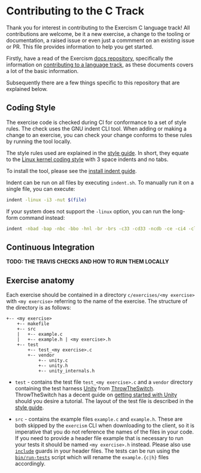 # Contributing to the C Track

Thank you for interest in contributing to the Exercism C language track! 
All contributions are welcome, be it a new exercise, a change to the tooling or documentation, a raised issue or even just a commment on an existing issue or PR.
This file provides information to help you get started.

Firstly, have a read of the Exercism [docs repository](https://github.com/exercism/docs), specifically the information on [contributing to a language track](https://github.com/exercism/docs/blob/master/contributing-to-language-tracks/README.md), as these documents covers a lot of the basic information.

Subsequently there are a few things specific to this repository that are explained below.

## Coding Style

The exercise code is checked during CI for conformance to a set of style rules. The check uses the GNU indent CLI tool.
When adding or making a change to an exercise, you can check your change conforms to these rules by running the tool locally.

The style rules used are explained in the [style guide](https://github.com/exercism/c/blob/master/docs/C_STYLE_GUIDE.md#indentation-and-format). 
In short, they equate to the [Linux kernel coding style](https://www.kernel.org/doc/html/latest/process/coding-style.html) with 3 space indents and no tabs.

To install the tool, please see the [install indent guide](#).

Indent can be run on all files by executing `indent.sh`.
To manually run it on a single file, you can execute:

```bash
indent -linux -i3 -nut $(file)
```

If your system does not support the `-linux` option, you can run the long-form command instead:

```bash
indent -nbad -bap -nbc -bbo -hnl -br -brs -c33 -cd33 -ncdb -ce -ci4 -cli0 -d0 -di1 -nfc1 -i3 -nut -ip0 -l80 -lp -npcs -nprs -npsl -sai -saf -saw -ncs -nsc -sob -nfca -cp33 -ss -il1 $(file)
```

## Continuous Integration

**TODO: THE TRAVIS CHECKS AND HOW TO RUN THEM LOCALLY**

## Exercise anatomy

Each exercise should be contained in a directory `c/exercises/<my exercise>` with `<my exercise>` referring to the name of the exercise. 
The structure of the directory is as follows:

```
+-- <my exercise>
    +-- makefile
    +-- src
    |   +-- example.c
    |   +-- example.h | <my exercise>.h
    +-- test
        +-- test_<my exercise>.c
        +-- vendor
            +-- unity.c
            +-- unity.h
            +-- unity_internals.h
```

* `test` - contains the test file `test_<my exercise>.c` and a `vendor` directory containing the test harness [Unity](http://www.throwtheswitch.org/unity/) from [ThrowTheSwitch](http://www.throwtheswitch.org/#intro-1-section).
ThrowTheSwitch has a decent guide on [getting started with Unity](http://www.throwtheswitch.org/getting-started-with-unity/) should you desire a tutorial. The layout of the test file is described in the [style guide](https://github.com/exercism/c/blob/master/docs/C_STYLE_GUIDE.md#test-file-layout).

* `src` - contains the example files `example.c` and `example.h`. These are both skipped by the `exercism` CLI when downloading to the client, so it is imperative that you do not reference the names of the files in your code. 
If you need to provide a header file example that is necessary to run your tests it should be named `<my exercise>.h` instead.
Please also use [`include`](http://faculty.cs.niu.edu/~mcmahon/CS241/c241man/node90.html) guards in your header files. 
The tests can be run using the [`bin/run-tests`](https://github.com/exercism/c/blob/master/bin/run-tests) script which will rename the `example.{c|h}` files accordingly.
